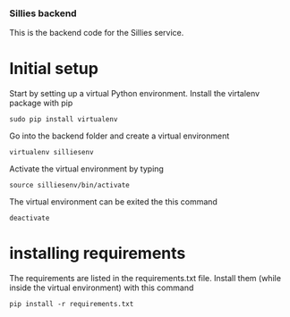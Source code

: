 ### Sillies backend

This is the backend code for the Sillies service.

# Initial setup

Start by setting up a virtual Python environment. Install the virtalenv package with pip

    sudo pip install virtualenv

Go into the backend folder and create a virtual environment

    virtualenv silliesenv

Activate the virtual environment by typing

    source silliesenv/bin/activate

The virtual environment can be exited the this command

    deactivate


# installing requirements

The requirements are listed in the requirements.txt file. Install them (while inside the virtual environment) with this command

    pip install -r requirements.txt
